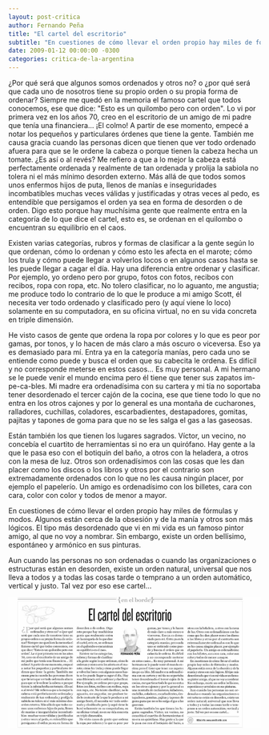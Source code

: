 ```yaml
---
layout: post-critica
author: Fernando Peña
title: "El cartel del escritorio"
subtitle: "En cuestiones de cómo llevar el orden propio hay miles de fórmulas y modos. Algunos están cerca de la obsesión. Otros son más lógicos."
date: 2009-01-12 00:00:00 -0300
categories: critica-de-la-argentina
---
```

¿Por qué será que algunos somos ordenados y otros no? o ¿por qué será que cada uno de nosotros tiene su propio orden o su propia forma de ordenar? Siempre me quedó en la memoria el famoso cartel que todos conocemos, ese que dice: "Esto es un quilombo pero con orden". Lo vi por primera vez en los años 70, creo en el escritorio de un amigo de mi padre que tenía una financiera… ¡El colmo! A partir de ese momento, empecé a notar los pequeños y particulares órdenes que tiene la gente. También me causa gracia cuando las personas dicen que tienen que ver todo ordenado afuera para que se le ordene la cabeza o porque tienen la cabeza hecha un tomate. ¿Es así o al revés? Me refiero a que a lo mejor la cabeza está perfectamente ordenada y realmente de tan ordenada y prolija la sabiola no tolera ni el más mínimo desorden externo. Más allá de que todos somos unos enfermos hijos de puta, llenos de manías e inseguridades incombatibles muchas veces válidas y justificadas y otras veces al pedo, es entendible que persigamos el orden ya sea en forma de desorden o de orden. Digo esto porque hay muchísima gente que realmente entra en la categoría de lo que dice el cartel, esto es, se ordenan en el quilombo o encuentran su equilibrio en el caos.

Existen varias categorías, rubros y formas de clasificar a la gente según lo que ordenan, cómo lo ordenan y cómo esto les afecta en el marote; cómo los trula y cómo puede llegar a volverlos locos o en algunos casos hasta se les puede llegar a cagar el día. Hay una diferencia entre ordenar y clasificar. Por ejemplo, yo ordeno pero por grupo, fotos con fotos, recibos con recibos, ropa con ropa, etc. No tolero clasificar, no lo aguanto, me angustia; me produce todo lo contrario de lo que le produce a mi amigo Scott, él necesita ver todo ordenado y clasificado pero (y aquí viene lo loco) solamente en su computadora, en su oficina virtual, no en su vida concreta en triple dimensión.

He visto casos de gente que ordena la ropa por colores y lo que es peor por gamas, por tonos, y lo hacen de más claro a más oscuro o viceversa. Eso ya es demasiado para mí. Entra ya en la categoría manías, pero cada uno se entiende como puede y busca el orden que su cabecita le ordena. Es difícil y no corresponde meterse en estos casos… Es muy personal. A mi hermano se le puede venir el mundo encima pero él tiene que tener sus zapatos im-pe-ca-bles. Mi madre era ordenadísima con su cartera y mi tía no soportaba tener desordenado el tercer cajón de la cocina, ese que tiene todo lo que no entra en los otros cajones y por lo general es una montaña de cucharones, ralladores, cuchillas, coladores, escarbadientes, destapadores, gomitas, pajitas y tapones de goma para que no se les salga el gas a las gaseosas.

Están también los que tienen los lugares sagrados. Víctor, un vecino, no concebía el cuartito de herramientas si no era un quirófano. Hay gente a la que le pasa eso con el botiquín del baño, a otros con la heladera, a otros con la mesa de luz. Otros son ordenadísimos con las cosas que les dan placer como los discos o los libros y otros por el contrario son extremadamente ordenados con lo que no les causa ningún placer, por ejemplo el papelerío. Un amigo es ordenadísimo con los billetes, cara con cara, color con color y todos de menor a mayor.

En cuestiones de cómo llevar el orden propio hay miles de fórmulas y modos. Algunos están cerca de la obsesión y de la manía y otros son más lógicos. El tipo más desordenado que vi en mi vida es un famoso pintor amigo, al que no voy a nombrar. Sin embargo, existe un orden bellísimo, espontáneo y armónico en sus pinturas.

Aun cuando las personas no son ordenadas o cuando las organizaciones o estructuras están en desorden, existe un orden natural, universal que nos lleva a todos y a todas las cosas tarde o temprano a un orden automático, vertical y justo. Tal vez por eso ese cartel...

[![Captura de la versión impresa del artículo "El cartel del escritorio"](/images/critica/20090112.jpg)](/images/critica/20090112.jpg)
